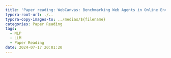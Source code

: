 ```yaml
---
title: 'Paper reading: WebCanvas: Benchmarking Web Agents in Online Environments'
typora-root-url: ./..
typora-copy-images-to: ../medias/${filename}
categories: Paper Reading
tags:
  - NLP
  - LLM
  - Paper Reading
date: 2024-07-17 20:01:20
---
```

